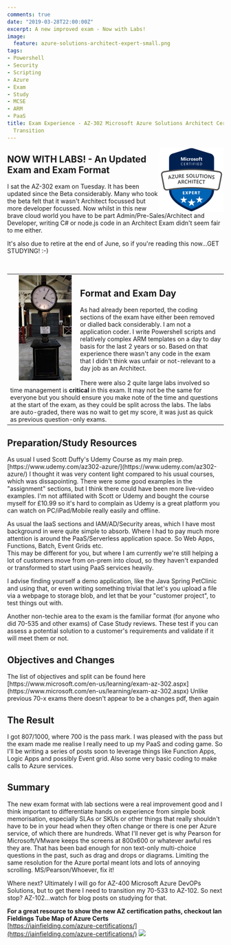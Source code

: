 ```yaml
---
comments: true
date: "2019-03-28T22:00:00Z"
excerpt: A new improved exam - Now with Labs!
image:
  feature: azure-solutions-architect-expert-small.png
tags:
- Powershell
- Security
- Scripting
- Azure
- Exam
- Study
- MCSE
- ARM
- PaaS
title: Exam Experience - AZ-302 Microsoft Azure Solutions Architect Certification
  Transition
---
```

<img style="float:right;" src="/public/azure-solutions-architect-expert-small.png">

<H2> NOW WITH LABS! - An Updated Exam and Exam Format</H2>
I sat the AZ-302 exam on Tuesday.  It has been updated since the Beta considerably.  Many who took the beta felt that it wasn't Architect focussed but more developer focussed.  Now whilst in this new brave cloud world you have to be part Admin/Pre-Sales/Architect and Developer, writing C# or node.js code in an Architect Exam didn't seem fair to me either.

It's also due to retire at the end of June, so if you're reading this now...GET STUDYING! :-)


<BR>
<TABLE><TR><TD>
<img style="float:left;margin: 0px 20px" src="/public/clock.jpg" width="25%" height="25%" >    
<H2> Format and Exam Day</H2>
As had already been reported, the coding sections of the exam have either been removed or dialled back considerably.  I am not a application coder.  I write Powershell scripts and relatively complex ARM templates on a day to day basis for the last 2 years or so.  Based on that experience there wasn't any code in the exam that I didn't think was unfair or not-relevant to a day job as an Architect. 
<BR><BR>
  There were also 2 quite large labs involved so time management is <B>critical</B> in this exam.  It may not be the same for everyone but you should ensure you make note of the time and questions at the start of the exam, as they could be split across the labs.
The labs are auto-graded, there was no wait to get my score, it was just as quick as previous question-only exams.

</TD></TR></TABLE>
<H2> Preparation/Study Resources</H2>
As usual I used Scott Duffy's Udemy Course as my main prep. [https://www.udemy.com/az302-azure/](https://www.udemy.com/az302-azure/)  I thought it was very content light compared to his usual courses, which was dissapointing.  There were some good examples in the "assignment" sections, but I think there could have been more live-video examples.  I'm not affiliated with Scott or Udemy and bought the course myself for £10.99 so it's hard to complain as Udemy is a great platform you can watch on PC/iPad/Mobile really easily and offline.  
  
As usual the IaaS sections and IAM/AD/Security areas, which I have most background in were quite simple to absorb.  Where I had to pay much more attention is around the PaaS/Serverless application space.  So Web Apps, Functions, Batch, Event Grids etc.  
This may be different for you, but where I am currently we're still helping a lot of customers move from on-prem into cloud, so they haven't expanded or transformed to start using PaaS services heavily.  

I advise finding yourself a demo application, like the Java Spring PetClinic and using that, or even writing something trivial that let's you upload a file via a webpage to storage blob, and let that be your "customer project", to test things out with.  

Another non-techie area to the exam is the familiar format (for anyone who did 70-535 and other exams) of Case Study reviews.  These test if you can assess a potential solution to a customer's requirements and validate if it will meet them or not.
  
<H2>Objectives and Changes</H2>
The list of objectives and split can be found here  
[https://www.microsoft.com/en-us/learning/exam-az-302.aspx](https://www.microsoft.com/en-us/learning/exam-az-302.aspx)
Unlike previous 70-x exams there doesn't appear to be a changes pdf, then again  

<H2>The Result</H2>
I got 807/1000, where 700 is the pass mark.  I was pleased with the pass but the exam made me realise I really need to up my PaaS and coding game. So I'll be writing a series of posts soon to leverage things like Function Apps, Logic Apps and possibly Event grid.  Also some very basic coding to make calls to Azure services.  

<H2>Summary</H2>
The new exam format with lab sections were a real improvement good and I think important to differentiate hands on experience from simple book memorisation, especially SLAs or SKUs or other things that really shouldn't have to be in your head when they often change or there is one per Azure service, of which there are hundreds.
What I'll never get is why Pearson for Microsoft/VMware keeps the screens at 800x600 or whatever awful res they are.  That has been bad enough for non text-only multi-choice questions in the past, such as drag and drops or diagrams.  Limiting the same resolution for the Azure portal meant lots and lots of annoying scrolling.
MS/Pearson/Whoever, fix it!  

Where next? Ultimately I will go for AZ-400 Microsoft Azure DevOPs Solutions, but to get there I need to transition my 70-533 to AZ-102.
So next stop? AZ-102...watch for blog posts on studying for that.  

**For a great resource to show the new AZ certification paths, checkout Ian Fieldings Tube Map of Azure Certs**  
[https://iainfielding.com/azure-certifications/](https://iainfielding.com/azure-certifications/)
<img src="https://iainfielding.com/wp-content/uploads/2019/01/AzureCert_TubeMap_JAN2019-1.png">
